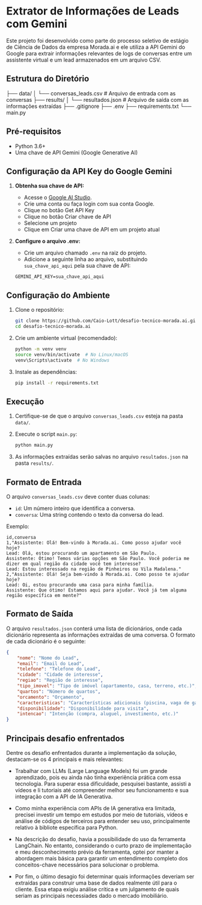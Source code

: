 # Extrator de Informações de Leads com Gemini

Este projeto foi desenvolvido como parte do processo seletivo de estágio de Ciência de Dados da empresa Morada.ai e ele utiliza a API Gemini do Google para extrair informações relevantes de logs de conversas entre um assistente virtual e um lead armazenados em um arquivo CSV.

## Estrutura do Diretório

├── data/
│   └── conversas_leads.csv  # Arquivo de entrada com as conversas
├── results/
│   └── resultados.json      # Arquivo de saída com as informações extraídas
├── .gitignore
├── .env
├── requirements.txt
└── main.py

## Pré-requisitos

* Python 3.6+
* Uma chave de API Gemini (Google Generative AI)

## Configuração da API Key do Google Gemini

1.  **Obtenha sua chave de API:**
    * Acesse o [Google AI Studio](https://makersuite.google.com/).
    * Crie uma conta ou faça login com sua conta Google.
    * Clique no botão Get API Key
    * Clique no botão Criar chave de API
    * Selecione um projeto
    * Clique em Criar uma chave de API em um projeto atual

2.  **Configure o arquivo .env:**
    * Crie um arquivo chamado `.env` na raiz do projeto.
    * Adicione a seguinte linha ao arquivo, substituindo `sua_chave_api_aqui` pela sua chave de API:

    ```
    GEMINI_API_KEY=sua_chave_api_aqui
    ```

## Configuração do Ambiente

1.  Clone o repositório:

    ```bash
    git clone https://github.com/Caio-Lott/desafio-tecnico-morada.ai.git
    cd desafio-tecnico-morada.ai
    ```

2.  Crie um ambiente virtual (recomendado):

    ```bash
    python -m venv venv
    source venv/bin/activate  # No Linux/macOS
    venv\Scripts\activate  # No Windows
    ```

3.  Instale as dependências:

    ```bash
    pip install -r requirements.txt
    ```

## Execução

1.  Certifique-se de que o arquivo `conversas_leads.csv` esteja na pasta `data/`.
2.  Execute o script `main.py`:

    ```bash
    python main.py
    ```

3.  As informações extraídas serão salvas no arquivo `resultados.json` na pasta `results/`.

## Formato de Entrada

O arquivo `conversas_leads.csv` deve conter duas colunas:

* `id`: Um número inteiro que identifica a conversa.
* `conversa`: Uma string contendo o texto da conversa do lead.

Exemplo:

```csv
id,conversa
1,"Assistente: Olá! Bem-vindo à Morada.ai. Como posso ajudar você hoje?
Lead: Olá, estou procurando um apartamento em São Paulo.
Assistente: Ótimo! Temos várias opções em São Paulo. Você poderia me dizer em qual região da cidade você tem interesse?
Lead: Estou interessado na região de Pinheiros ou Vila Madalena."
2,"Assistente: Olá! Seja bem-vindo à Morada.ai. Como posso te ajudar hoje?
Lead: Oi, estou procurando uma casa para minha família.
Assistente: Que ótimo! Estamos aqui para ajudar. Você já tem alguma região específica em mente?"
```

## Formato de Saída

O arquivo `resultados.json` conterá uma lista de dicionários, onde cada dicionário representa as informações extraídas de uma conversa. O formato de cada dicionário é o seguinte:

```json
{
    "nome": "Nome do Lead",
    "email": "Email do Lead",
    "telefone": "Telefone do Lead",
    "cidade": "Cidade de interesse",
    "regiao": "Região de interesse",
    "tipo_imovel": "Tipo de imóvel (apartamento, casa, terreno, etc.)",
    "quartos": "Número de quartos",
    "orcamento": "Orçamento",
    "caracteristicas": "Características adicionais (piscina, vaga de garagem, etc.)",
    "disponibilidade": "Disponibilidade para visita",
    "intencao": "Intenção (compra, aluguel, investimento, etc.)"
}
```

## Principais desafio enfrentados

Dentre os desafio enfrentados durante a implementação da solução, destacam-se os 4 principais e mais relevantes:

* Trabalhar com LLMs (Large Language Models) foi um grande aprendizado, pois eu ainda não tinha experiência prática com essa tecnologia. Para superar essa dificuldade, pesquisei bastante, assisti a vídeos e li tutoriais até compreender melhor seu funcionamento e sua integração com a API de IA Generativa.

* Como minha experiência com APIs de IA generativa era limitada, precisei investir um tempo em estudos por meio de tutoriais, vídeos e análise de códigos de terceiros para entender seu uso, principalmente relativo à bibliote específica para Python. 

* Na descrição do desafio, havia a possibilidade do uso da ferramenta LangChain. No entanto, considerando o curto prazo de implementação e meu desconhecimento prévio da ferramenta, optei por manter a abordagem mais básica para garantir um entendimento completo dos conceitos-chave necessários para solucionar o problema. 

* Por fim, o último desagio foi determinar quais informações deveriam ser extraídas para construir uma base de dados realmente útil para o cliente. Essa etapa exigiu análise crítica e um julgamento de quais seriam as principais necessiades dado o mercado imobiliário.

